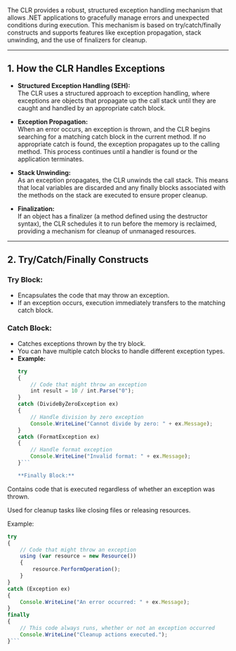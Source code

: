 The CLR provides a robust, structured exception handling mechanism that allows .NET applications to gracefully manage errors and unexpected conditions during execution. This mechanism is based on try/catch/finally constructs and supports features like exception propagation, stack unwinding, and the use of finalizers for cleanup.

---

## 1. How the CLR Handles Exceptions

- **Structured Exception Handling (SEH):**  
  The CLR uses a structured approach to exception handling, where exceptions are objects that propagate up the call stack until they are caught and handled by an appropriate catch block.

- **Exception Propagation:**  
  When an error occurs, an exception is thrown, and the CLR begins searching for a matching catch block in the current method. If no appropriate catch is found, the exception propagates up to the calling method. This process continues until a handler is found or the application terminates.

- **Stack Unwinding:**  
  As an exception propagates, the CLR unwinds the call stack. This means that local variables are discarded and any finally blocks associated with the methods on the stack are executed to ensure proper cleanup.

- **Finalization:**  
  If an object has a finalizer (a method defined using the destructor syntax), the CLR schedules it to run before the memory is reclaimed, providing a mechanism for cleanup of unmanaged resources.

---

## 2. Try/Catch/Finally Constructs

### **Try Block:**
- Encapsulates the code that may throw an exception.
- If an exception occurs, execution immediately transfers to the matching catch block.

### **Catch Block:**
- Catches exceptions thrown by the try block.
- You can have multiple catch blocks to handle different exception types.
- **Example:**
  ```typescript
  try
  {
      // Code that might throw an exception
      int result = 10 / int.Parse("0");
  }
  catch (DivideByZeroException ex)
  {
      // Handle division by zero exception
      Console.WriteLine("Cannot divide by zero: " + ex.Message);
  }
  catch (FormatException ex)
  {
      // Handle format exception
      Console.WriteLine("Invalid format: " + ex.Message);
  }```

  **Finally Block:**
Contains code that is executed regardless of whether an exception was thrown.

Used for cleanup tasks like closing files or releasing resources.

Example:

```typescript
try
{
    // Code that might throw an exception
    using (var resource = new Resource())
    {
        resource.PerformOperation();
    }
}
catch (Exception ex)
{
    Console.WriteLine("An error occurred: " + ex.Message);
}
finally
{
    // This code always runs, whether or not an exception occurred
    Console.WriteLine("Cleanup actions executed.");
}```